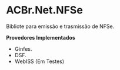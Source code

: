 # ACBr.Net.NFSe

Bibliote para emissão e trasmissão de NFSe.

**Provedores Implementados**
- Ginfes.
- DSF.
- WebISS (Em Testes)
